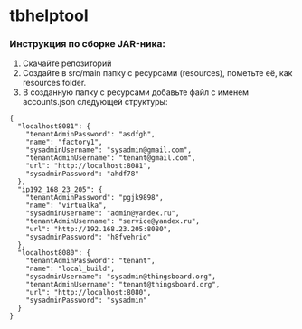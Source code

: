 # tbhelptool

### Инструкция по сборке JAR-ника:

1. Скачайте репозиторий
2. Создайте в src/main папку с ресурсами (resources), пометьте её, как resources folder.
3. В созданную папку с ресурсами добавьте файл с именем accounts.json следующей структуры:

```
{
  "localhost8081": {
    "tenantAdminPassword": "asdfgh",
    "name": "factory1",
    "sysadminUsername": "sysadmin@gmail.com",
    "tenantAdminUsername": "tenant@gmail.com",
    "url": "http://localhost:8081",
    "sysadminPassword": "ahdf78"
  },
  "ip192_168_23_205": {
    "tenantAdminPassword": "pgjk9898",
    "name": "virtualka",
    "sysadminUsername": "admin@yandex.ru",
    "tenantAdminUsername": "service@yandex.ru",
    "url": "http://192.168.23.205:8080",
    "sysadminPassword": "h8fvehrio"
  },
  "localhost8080": {
    "tenantAdminPassword": "tenant",
    "name": "local_build",
    "sysadminUsername": "sysadmin@thingsboard.org",
    "tenantAdminUsername": "tenant@thingsboard.org",
    "url": "http://localhost:8080",
    "sysadminPassword": "sysadmin"
  }
}
```
